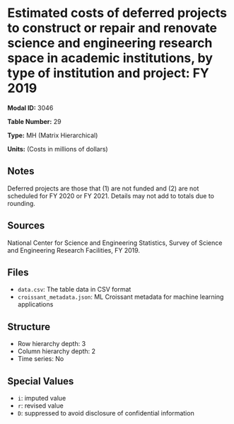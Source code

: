 # Estimated costs of deferred projects to construct or repair and renovate science and engineering research space in academic institutions, by type of institution and project: FY 2019

**Modal ID:** 3046

**Table Number:** 29

**Type:** MH (Matrix Hierarchical)

**Units:** (Costs in millions of dollars)

## Notes

Deferred projects are those that (1) are not funded and (2) are not scheduled for FY 2020 or FY 2021. Details may not add to totals due to rounding.

## Sources

National Center for Science and Engineering Statistics, Survey of Science and Engineering Research Facilities, FY 2019.

## Files

- `data.csv`: The table data in CSV format
- `croissant_metadata.json`: ML Croissant metadata for machine learning applications

## Structure

- Row hierarchy depth: 3
- Column hierarchy depth: 2
- Time series: No

## Special Values

- `i`: imputed value
- `r`: revised value
- `D`: suppressed to avoid disclosure of confidential information
